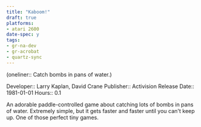 ```yaml
---
title: "Kaboom!"
draft: true
platforms:
- atari 2600
date-spec: y
tags:
- gr-na-dev
- gr-acrobat 
- quartz-sync
---
```


(oneliner:: Catch bombs in pans of water.)

Developer:: Larry Kaplan, David Crane
Publisher:: Activision
Release Date:: 1981-01-01
Hours:: 0.1

An adorable paddle-controlled game about catching lots of bombs in pans of water. Extremely simple, but it gets faster and faster until you can't keep up. One of those perfect tiny games.